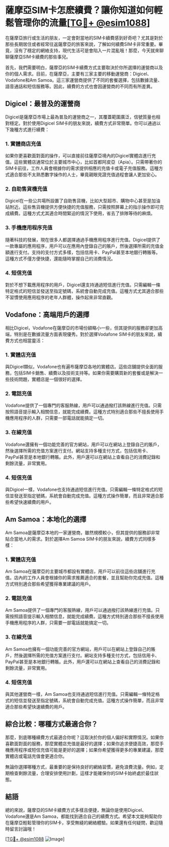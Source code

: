 # 薩摩亞SIM卡怎麽續費？讓你知道如何輕鬆管理你的流量[[TG💪+ @esim1088](https://t.me/s/esim1088)]

在薩摩亞旅行或生活的朋友，一定會對當地的SIM卡續費感到好奇吧？尤其是對於那些長期居住或者經常往返薩摩亞的旅客來說，了解如何續費SIM卡非常重要。畢竟，沒有了穩定的網絡支持，現代生活可是會陷入一片混亂哦！那麼，今天就來聊聊薩摩亞SIM卡續費的那些事兒。

首先，我們需要明白，薩摩亞的SIM卡續費方式主要取決於你所選擇的運營商以及你的個人需求。目前，在薩摩亞，主要有三家主要的移動運營商：Digicel、Vodafone和Am Samoa。這三家運營商提供了不同的套餐選擇，包括數據流量、語音通話和短信服務等。因此，續費的方式也會因運營商的不同而有所差異。

## Digicel：最普及的運營商

Digicel是薩摩亞市場上最為普及的運營商之一，其覆蓋範圍廣泛，信號質量也相對穩定。對於使用Digicel SIM卡的朋友來說，續費方式非常簡單。你可以通過以下幾種方式進行續費：

### 1. **實體商店充值**

如果你更喜歡面對面的操作，可以直接前往薩摩亞境內的Digicel實體店進行充值。這些實體店通常位於主要城市中心，比如首都阿皮亞（Apia）。只需帶著你的SIM卡前往，工作人員會根據你的需求提供相應的充值卡或電子充值服務。這種方式適合那些不太熟悉數字操作的人士，畢竟親眼見證充值過程會讓人更加安心。

### 2. **自助售貨機充值**

Digicel在一些公共場所設置了自助售貨機，比如大型超市、購物中心甚至是加油站附近。這些售貨機提供方便快捷的充值服務，只需按照屏幕上的指示操作即可完成續費。這種方式尤其適合時間緊迫的情況下使用，省去了排隊等待的麻煩。

### 3. **手機應用程序充值**

隨著科技的發展，現在很多人都選擇通過手機應用程序進行充值。Digicel提供了一款專屬的應用程序，用戶可以在應用內登錄自己的賬戶，然後選擇所需的充值金額進行支付。支持的支付方式多樣，包括信用卡、PayPal甚至本地銀行轉賬等。這種方式不僅方便快捷，還能隨時掌握自己的消費情況。

### 4. **短信充值**

對於不想下載應用程序的用戶，Digicel還支持通過短信進行充值。只需編輯一條特定格式的短信並發送至指定號碼，系統會自動完成充值。這種方式尤其適合那些不習慣使用應用程序的老年人群體，操作起來非常直觀。

## Vodafone：高端用戶的選擇

相比Digicel，Vodafone在薩摩亞的市場份額略小一些，但其提供的服務卻更加高端，特別是在數據流量方面表現優秀。對於選擇Vodafone SIM卡的朋友來說，續費方式也相當靈活：

### 1. **實體店充值**

與Digicel類似，Vodafone也有遍布薩摩亞各地的實體店。這些店舖提供全面的服務，包括SIM卡銷售、續費以及技術支持等。如果你需要購買新的套餐或是解決一些技術問題，實體店是一個很好的選擇。

### 2. **電話充值**

Vodafone提供了一個專門的客服熱線，用戶可以通過撥打該熱線進行充值。只需按照語音提示輸入相關信息，就能完成續費。這種方式特別適合那些不擅長使用手機應用程序的人群，只需要一部電話就能搞定一切。

### 3. **在線充值**

Vodafone還擁有一個功能完善的官方網站，用戶可以在網站上登錄自己的賬戶，然後選擇所需的充值方案進行支付。網站支持多種支付方式，包括信用卡、PayPal甚至是本地銀行轉賬。此外，用戶還可以在網站上查看自己的消費記錄和剩餘流量，非常實用。

### 4. **短信充值**

與Digicel一樣，Vodafone也支持通過短信進行充值。只需編輯一條特定格式的短信並發送至指定號碼，系統會自動完成充值。這種方式操作簡單，而且非常適合那些希望快速續費的用戶。

## Am Samoa：本地化的選擇

Am Samoa是薩摩亞本地的一家運營商，雖然規模較小，但其提供的服務卻非常貼合當地人的需求。對於選擇Am Samoa SIM卡的朋友來說，續費方式同樣多樣：

### 1. **實體店充值**

Am Samoa在薩摩亞的主要城市都設有實體店，用戶可以前往這些店舖進行充值。店內的工作人員會根據你的需求推薦適合的套餐，並且幫助你完成充值。這種方式特別適合那些希望獲得專業建議的用戶。

### 2. **電話充值**

Am Samoa提供了一個專門的客服熱線，用戶可以通過撥打該熱線進行充值。只需按照語音提示輸入相關信息，就能完成續費。這種方式特別適合那些不擅長使用手機應用程序的人群，只需要一部電話就能搞定一切。

### 3. **在線充值**

Am Samoa也擁有一個功能完善的官方網站，用戶可以在網站上登錄自己的賬戶，然後選擇所需的充值方案進行支付。網站支持多種支付方式，包括信用卡、PayPal甚至是本地銀行轉賬。此外，用戶還可以在網站上查看自己的消費記錄和剩餘流量，非常實用。

### 4. **短信充值**

與其他運營商一樣，Am Samoa也支持通過短信進行充值。只需編輯一條特定格式的短信並發送至指定號碼，系統會自動完成充值。這種方式操作簡單，而且非常適合那些希望快速續費的用戶。

## 綜合比較：哪種方式最適合你？

那麼，到底哪種續費方式最適合你呢？這取決於你的個人偏好和實際情況。如果你喜歡面對面的服務，那麼實體店充值是最好的選擇；如果你追求便捷高效，那麼手機應用程序或短信充值可能是更好的選擇；如果你希望獲得更多的專業建議，那麼實體店或電話充值會更適合你。

無論你選擇哪種方式，最重要的是保持良好的網絡習慣，避免浪費流量。例如，定期檢查剩餘流量，合理安排使用計劃，這樣才能確保你的SIM卡始終處於最佳狀態。

## 結語

總的來說，薩摩亞的SIM卡續費方式多樣且便捷，無論你是使用Digicel、Vodafone還是Am Samoa，都能找到適合自己的續費方式。希望本文能夠幫助你在薩摩亞輕鬆管理你的SIM卡，享受無縫的網絡體驗。如果還有任何疑問，歡迎隨時留言討論哦！

[[TG💪+ @esim1088](https://t.me/s/esim1088) ![Image](https://i.postimg.cc/4NQfJmqS/Snipaste-2025-05-13-00-14-12.png)]